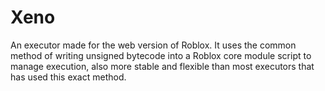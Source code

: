 # Xeno
An executor made for the web version of Roblox.  It uses the common method of writing unsigned bytecode into a Roblox core module script to manage execution, also more stable and flexible than most executors that has used this exact method.
